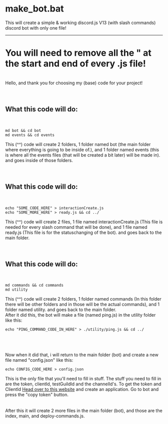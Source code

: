 # make_bot.bat
This will create a simple &amp; working discord.js V13 (with slash commands) discord bot with only one file!

* * *

<h1>You will need to remove all the " at the start and end of every .js file!</h1>
<br>
Hello, and thank you for choosing my (base) code for your project!<br><br><br>
<h2>What this code will do:</h2><br>
<pre><code>md bot && cd bot
md events && cd events</code></pre>
This (^^) code will create 2 folders, 1 folder named bot (the main folder where everything is going to be inside of.), and 1 folder named events (this is where all the events files (that will be created a bit later) will be made in). and goes inside of those folders.<br> <br><br>
<h2>What this code will do:</h2>
<br>
<pre><code>echo "SOME_CODE_HERE" > interactionCreate.js
echo "SOME_MORE_HERE" > ready.js && cd ../
</code></pre>
This (^^) code will create 2 files, 1 file named interactionCreate.js (This file is needed for every slash command that will be done), and 1 file named ready.js (This file is for the statuschanging of the bot). and goes back to the main folder.<br> <br><br>
<h2>What this code will do:</h2>
<br>
<pre><code>md commands && cd commands
md utility
</code></pre>
This (^^) code will create 2 folders, 1 folder named commands (In this folder there will be other folders and in those will be the actual commands), and 1 folder named utility. and goes back to the main folder.
<br>
After it did this, the bot will make a file (named ping.js) in the utility folder like this:<br>
<pre><code>echo "PING_COMMAND_CODE_IN_HERE" > ./utility/ping.js && cd ../</code></pre><br><br><br>
Now when it did that, i will return to the main folder (bot) and create a new file named "config.json" like this:
<pre><code>echo CONFIG_CODE_HERE > config.json
</code></pre>
This is the only file that you'll need to fill in stuff. The stuff you need to fill in are the token, clientId, testGuildId and the channelId's. To get the token and ClientId <a href="https://canary.discord.com/developers" title="discord.com/developers">Head over to this website</a> and create an application. Go to bot and press the "copy token" button. <br> <br><br>
After this it will create 2 more files in the main folder (bot), and those are the index, main, and deploy-commands.js.
